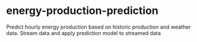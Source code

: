 # energy-production-prediction
Predict hourly energy production based on historic production and weather data. Stream data and apply prediction model to streamed data

